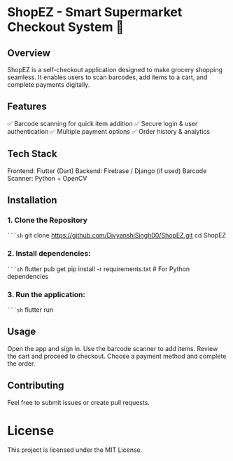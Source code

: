# ShopEZ - Smart Supermarket Checkout System 🛒
## Overview
ShopEZ is a self-checkout application designed to make grocery shopping seamless. It enables users to scan barcodes, add items to a cart, and complete payments digitally.

## Features
✅ Barcode scanning for quick item addition
✅ Secure login & user authentication
✅ Multiple payment options
✅ Order history & analytics

## Tech Stack
Frontend: Flutter (Dart)
Backend: Firebase / Django (if used)
Barcode Scanner: Python + OpenCV

## Installation
### **1. Clone the Repository**
` ```sh `
git clone https://github.com/DivyanshiSingh00/ShopEZ.git
cd ShopEZ


### **2. Install dependencies:**
` ```sh `
flutter pub get
pip install -r requirements.txt  # For Python dependencies


### **3. Run the application:**
` ```sh `
flutter run



## Usage
Open the app and sign in.
Use the barcode scanner to add items.
Review the cart and proceed to checkout.
Choose a payment method and complete the order.

## Contributing
Feel free to submit issues or create pull requests.

# License
This project is licensed under the MIT License.

